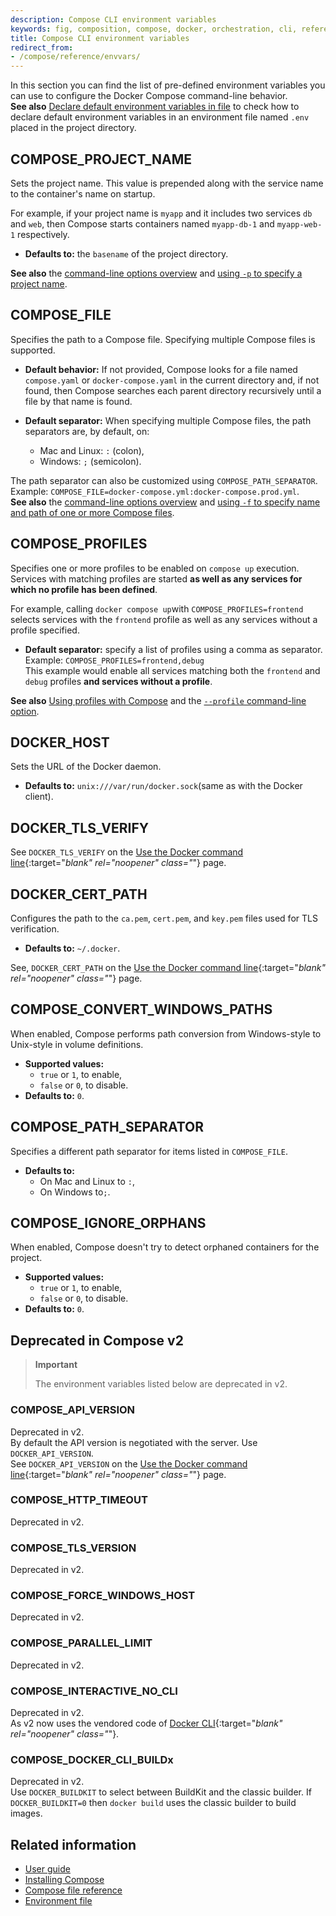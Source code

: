 ```yaml
---
description: Compose CLI environment variables
keywords: fig, composition, compose, docker, orchestration, cli, reference
title: Compose CLI environment variables
redirect_from:
- /compose/reference/envvars/
---
```


In this section you can find the list of pre-defined environment variables you can use to configure the Docker Compose command-line behavior.  
**See also** [Declare default environment variables in file](../env-file.md) to check how to declare default environment variables in an environment file named `.env` placed in the project directory.

## COMPOSE\_PROJECT\_NAME

Sets the project name. This value is prepended along with the service name to
the container's name on startup.

For example, if your project name is `myapp` and it includes two services `db` and `web`, 
then Compose starts containers named `myapp-db-1` and `myapp-web-1` respectively.

* **Defaults to:** the `basename` of the project directory.

**See also** the [command-line options overview](index.md#command-options-overview-and-help) and [using `-p` to specify a project name](index.md#use--p-to-specify-a-project-name).

## COMPOSE\_FILE

Specifies the path to a Compose file. Specifying multiple Compose files is supported.

* **Default behavior:** If not provided, Compose looks for a file named `compose.yaml` or `docker-compose.yaml` in the current directory and, if not found, then Compose searches each parent directory recursively until a file by that name is found.

* **Default separator:** When specifying multiple Compose files, the path separators are, by default, on:
    * Mac and Linux: `:` (colon),
    * Windows: `;` (semicolon).

The path separator can also be customized using `COMPOSE_PATH_SEPARATOR`.  
Example: `COMPOSE_FILE=docker-compose.yml:docker-compose.prod.yml`.  
**See also** the [command-line options overview](index.md#command-options-overview-and-help) and [using `-f` to specify name and path of one or more Compose files](index.md#use--f-to-specify-name-and-path-of-one-or-more-compose-files).

## COMPOSE\_PROFILES

Specifies one or more profiles to be enabled on `compose up` execution.
Services with matching profiles are started **as well as any services for which no profile has been defined**.

For example, calling `docker compose up`with `COMPOSE_PROFILES=frontend` selects services with the 
`frontend` profile as well as any services without a profile specified.


* **Default separator:**  specify a list of profiles using a comma as separator.  
Example: `COMPOSE_PROFILES=frontend,debug`  
This example would enable all services matching both the `frontend` and `debug` profiles **and services without a profile**.

**See also** [Using profiles with Compose](../profiles.md) and the [`--profile` command-line option](index.md#use---profile-to-specify-one-or-more-active-profiles).

## DOCKER\_HOST

Sets the URL of the Docker daemon. 
* **Defaults to:** `unix:///var/run/docker.sock`(same as with the Docker client).

## DOCKER\_TLS\_VERIFY

See `DOCKER_TLS_VERIFY` on the [Use the Docker command line](../../../engine/reference/commandline/cli/#environment-variables){:target="_blank" rel="noopener" class="_"} page.

## DOCKER\_CERT\_PATH

Configures the path to the `ca.pem`, `cert.pem`, and `key.pem` files used for TLS verification.  
* **Defaults to:** `~/.docker`.

See, `DOCKER_CERT_PATH` on the [Use the Docker command line](../../../engine/reference/commandline/cli/#environment-variables){:target="_blank" rel="noopener" class="_"} page.

## COMPOSE\_CONVERT\_WINDOWS\_PATHS

When enabled, Compose performs path conversion from Windows-style to Unix-style in volume definitions.

* **Supported values:** 
    * `true` or `1`, to enable,
    * `false` or `0`, to disable.
* **Defaults to:** `0`.

## COMPOSE\_PATH\_SEPARATOR

Specifies a different path separator for items listed in `COMPOSE_FILE`.

* **Defaults to:**
    * On Mac and Linux to `:`,
    * On Windows to`;`.

## COMPOSE\_IGNORE\_ORPHANS

When enabled, Compose doesn't try to detect orphaned containers for the project.

* **Supported values:** 
    * `true` or `1`, to enable,
    * `false` or `0`, to disable.
* **Defaults to:** `0`.

## Deprecated in Compose v2

>**Important**
>
> The environment variables listed below are deprecated in v2.  

### COMPOSE\_API\_VERSION

Deprecated in v2.  
By default the API version is negotiated with the server. Use `DOCKER_API_VERSION`.  
See `DOCKER_API_VERSION` on the [Use the Docker command line](../../../engine/reference/commandline/cli/#environment-variables){:target="_blank" rel="noopener" class="_"} page.

### COMPOSE\_HTTP\_TIMEOUT

Deprecated in v2.

### COMPOSE\_TLS\_VERSION

Deprecated in v2.

### COMPOSE\_FORCE\_WINDOWS\_HOST

Deprecated in v2.

### COMPOSE\_PARALLEL\_LIMIT

Deprecated in v2.

### COMPOSE\_INTERACTIVE\_NO\_CLI

Deprecated in v2.  
As v2 now uses the vendored code of [Docker CLI](https://github.com/docker/cli){:target="_blank" rel="noopener" class="_"}.

### COMPOSE\_DOCKER\_CLI\_BUILDx

Deprecated in v2.  
Use `DOCKER_BUILDKIT` to select between BuildKit and the classic builder. If `DOCKER_BUILDKIT=0` then `docker build` uses the classic builder to build images.

## Related information

- [User guide](../index.md)
- [Installing Compose](../install/index.md)
- [Compose file reference](../compose-file/index.md)
- [Environment file](../env-file.md)
